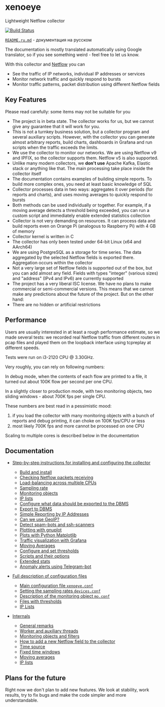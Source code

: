 # xenoeye
Lightweight Netflow collector

[![Build Status](https://app.travis-ci.com/vmxdev/xenoeye.svg?branch=master)](https://app.travis-ci.com/vmxdev/xenoeye)

[`README.ru.md`](README.ru.md) - документация на русском

The documentation is mostly translated automatically using Google translator, so if you see something weird - feel free to let us know.

With this collector and [Netflow](https://en.wikipedia.org/wiki/NetFlow) you can

  * See the traffic of IP networks, individual IP addresses or services
  * Monitor network traffic and quickly respond to bursts
  * Monitor traffic patterns, packet distribution using different Netflow fields


## Key Features

Please read carefully: some items may not be suitable for you

  * The project is in beta state. The collector works for us, but we cannot give any guarantee that it will work for you.
  * This is not a turnkey business solution, but a collector program and several auxiliary scripts. However, with the collector you can generate almost arbitrary reports, build charts, dashboards in Grafana and run scripts when the traffic exceeds the limits.
  * We use the collector to monitor our networks. We are using Netflow v9 and IPFIX, so the collector supports them. Netflow v5 is also supported.
  * Unlike many modern collectors, we **don't use** Apache Kafka, Elastic stack or anything like that. The main processing take place inside the collector itself
  * The documentation contains examples of building simple reports. To build more complex ones, you need at least basic knowledge of SQL
  * Collector processes data in two ways: aggregates it over periods (for reports and charts), and uses moving averages to quickly respond to bursts
  * Both methods can be used individually or together. For example, if a moving average detects a threshold being exceeded, you can run a custom script and immediately enable extended statistics collection
  * Collector is not very demanding on resources. It can process data and build reports even on Orange Pi (analogous to Raspberry Pi) with 4 GB of memory
  * Collector kernel is written in C
  * The collector has only been tested under 64-bit Linux (x64 and AArch64)
  * We are using PostgreSQL as a storage for time series. The data aggregated by the selected Netflow fields is exported there. Aggregation occurs within the collector
  * Not a very large set of Netflow fields is supported out of the box, but you can add almost any field. Fields with types "integer" (various sizes) and "address" (IPv4 and IPv6) are currently supported
  * The project has a very liberal ISC license. We have no plans to make commercial or semi-commercial versions. This means that we cannot make any predictions about the future of the project. But on the other hand:
  * There are no hidden or artificial restrictions


## Performance

Users are usually interested in at least a rough performance estimate, so we made several tests: we recorded real Netflow traffic from different routers in pcap files and played them on the loopback interface using tcpreplay at different speeds.

Tests were run on i3-2120 CPU @ 3.30GHz.

Very roughly, you can rely on following numbers:

In debug mode, when the contents of each flow are printed to a file, it turned out about 100K flow per second per one CPU.

In a slightly closer to production mode, with two monitoring objects, two sliding windows - about 700K fps per single CPU.

These numbers are best read in a pessimistic mood:
  1. if you load the collector with many monitoring objects with a bunch of reports and debug printing, it can choke on 100K fps/CPU or less
  2. most likely 700K fps and more cannot be processed on one CPU

Scaling to multiple cores is described below in the documentation


## Documentation

  * [Step-by-step instructions for installing and configuring the collector](STEP-BY-STEP.md)
    * [Build and install](STEP-BY-STEP.md#build-and-install)
    * [Checking Netflow packets receiving](STEP-BY-STEP.md#checking-netflow-packets-receiving)
    * [Load-balancing across multiple CPUs](STEP-BY-STEP.md#load-balancing-across-multiple-cpus)
    * [Sampling rate](STEP-BY-STEP.md#sampling-rate)
    * [Monitoring objects](STEP-BY-STEP.md#monitoring-objects)
    * [IP lists](STEP-BY-STEP.md#ip-lists)
    * [Configure what data should be exported to the DBMS](STEP-BY-STEP.md#configure-what-data-should-be-exported-to-the-dbms)
    * [Export to DBMS](STEP-BY-STEP.md#export-to-dbms)
    * [Simple Reporting by IP Addresses](STEP-BY-STEP.md#simple-reporting-by-ip-addresses)
    * [Can we use GeoIP?](STEP-BY-STEP.md#can-we-use-geoip)
    * [Detect spam-bots and ssh-scanners](STEP-BY-STEP.md#detect-spam-bots-and-ssh-scanners)
    * [Plotting with gnuplot](STEP-BY-STEP.md#plotting-with-gnuplot)
    * [Plots with Python Matplotlib](STEP-BY-STEP.md#plots-with-python-matplotlib)
    * [Traffic visualization with Grafana](STEP-BY-STEP.md#traffic-visualization-with-grafana)
    * [Moving Averages](STEP-BY-STEP.md#moving-averages)
    * [Configure and set thresholds](STEP-BY-STEP.md#configure-and-set-thresholds)
    * [Scripts and their options](STEP-BY-STEP.md#scripts-and-their-options)
    * [Extended stats](STEP-BY-STEP.md#extended-stats)
    * [Anomaly alerts using Telegram-bot](STEP-BY-STEP.md#anomaly-alerts-using-telegram-bot)

  * [Full description of configuration files](CONFIG.md)
    * [Main configuration file `xenoeye.conf`](CONFIG.md#main-configuration-file-xenoeyeconf)
    * [Setting the sampling rates `devices.conf`](CONFIG.md#setting-the-sampling-rates-devicesconf)
    * [Description of the monitoring object `mo.conf`](CONFIG.md#description-of-the-monitoring-object-moconf)
    * [Files with thresholds](CONFIG.md#files-with-thresholds)
    * [IP Lists](CONFIG.md#ip-lists)

  * [Internals](INTERNALS.md)
    * [General remarks](INTERNALS.md#general-remarks)
    * [Worker and auxiliary threads](INTERNALS.md#worker-and-auxiliary-threads)
    * [Monitoring objects and filters](INTERNALS.md#monitoring-objects-and-filters)
    * [How to add a new Netflow field to the collector](INTERNALS.md#how-to-add-a-new-netflow-field-to-the-collector)
    * [Time source](INTERNALS.md#time-source)
    * [Fixed time windows](INTERNALS.md#fixed-time-windows)
    * [Moving averages](INTERNALS.md#moving-averages)
    * [IP lists](INTERNALS.md#ip-lists)


## Plans for the future

Right now we don't plan to add new features. We look at stability, work results, try to fix bugs and make the code simpler and more understandable.
